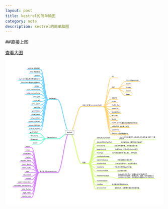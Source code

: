 ```yaml
---
layout: post
title: kestrel的简单脑图
category: note
description: kestrel的简单脑图
---
```


##直接上图

[查看大图](/images/note/kestrel.png "查看大图")


![](/images/note/kestrel.png "kestrel")
